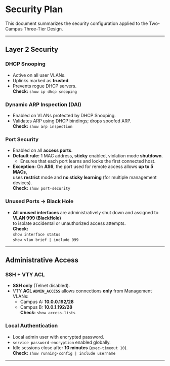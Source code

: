 # Security Plan

This document summarizes the security configuration applied to the Two-Campus Three-Tier Design.  

---

## Layer 2 Security

### DHCP Snooping
- Active on all user VLANs.
- Uplinks marked as **trusted**.
- Prevents rogue DHCP servers.  
**Check:** `show ip dhcp snooping`

### Dynamic ARP Inspection (DAI)
- Enabled on VLANs protected by DHCP Snooping.
- Validates ARP using DHCP bindings; drops spoofed ARP.  
**Check:** `show arp inspection`

### Port Security
- Enabled on all **access ports**.  
- **Default rule:** 1 MAC address, **sticky** enabled, violation mode **shutdown**.  
  - Ensures that each port learns and locks the first connected host.  
- **Exception:** On **AS6**, the port used for remote access allows **up to 5 MACs**,  
  uses **restrict** mode and **no sticky learning** (for multiple management devices).  
**Check:** `show port-security`  

### Unused Ports → Black Hole
- **All unused interfaces** are administratively shut down and assigned to **VLAN 999 (BlackHole)**  
  to isolate accidental or unauthorized access attempts.  
**Check:**  
`show interface status`  
`show vlan brief | include 999`

---

## Administrative Access

### SSH + VTY ACL
- **SSH only** (Telnet disabled).
- VTY **ACL `ADMIN_ACCESS`** allows connections **only** from Management VLANs:  
  - Campus A: **10.0.0.192/28**  
  - Campus B: **10.0.1.192/28**  
**Check:** `show access-lists`

### Local Authentication 
- Local admin user with encrypted password.
- `service password-encryption` enabled globally.
- Idle sessions close after **10 minutes** (`exec-timeout 10`).  
**Check:** `show running-config | include username`

---
